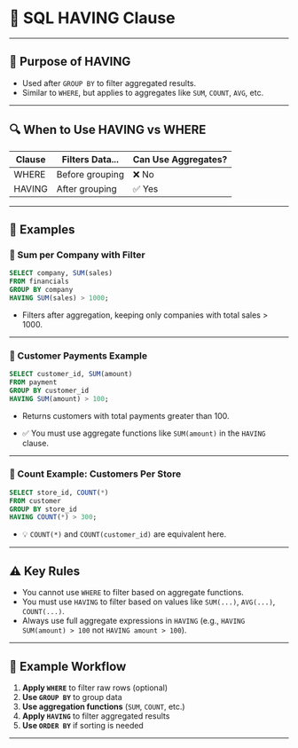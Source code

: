 # 🧠 SQL HAVING Clause

---

## 🔸 Purpose of HAVING

- Used after `GROUP BY` to filter aggregated results.
- Similar to `WHERE`, but applies to aggregates like `SUM`, `COUNT`, `AVG`, etc.

---

## 🔍 When to Use HAVING vs WHERE

| Clause | Filters Data...      | Can Use Aggregates? |
|--------|----------------------|---------------------|
| WHERE  | Before grouping      | ❌ No               |
| HAVING | After grouping       | ✅ Yes              |

---

## 🧪 Examples

### 🔹 Sum per Company with Filter

```sql
SELECT company, SUM(sales)
FROM financials
GROUP BY company
HAVING SUM(sales) > 1000;
```
- Filters after aggregation, keeping only companies with total sales > 1000.

---

### 🔹 Customer Payments Example

```sql
SELECT customer_id, SUM(amount)
FROM payment
GROUP BY customer_id
HAVING SUM(amount) > 100;
```
- Returns customers with total payments greater than 100.

- ✅ You must use aggregate functions like `SUM(amount)` in the `HAVING` clause.

---

### 🔹 Count Example: Customers Per Store

```sql
SELECT store_id, COUNT(*) 
FROM customer
GROUP BY store_id
HAVING COUNT(*) > 300;
```
- 💡 `COUNT(*)` and `COUNT(customer_id)` are equivalent here.

---

## ⚠️ Key Rules

- You cannot use `WHERE` to filter based on aggregate functions.
- You must use `HAVING` to filter based on values like `SUM(...)`, `AVG(...)`, `COUNT(...)`.
- Always use full aggregate expressions in `HAVING` (e.g., `HAVING SUM(amount) > 100` not `HAVING amount > 100`).

---

## 🔁 Example Workflow

1. **Apply `WHERE`** to filter raw rows (optional)
2. **Use `GROUP BY`** to group data
3. **Use aggregation functions** (`SUM`, `COUNT`, etc.)
4. **Apply `HAVING`** to filter aggregated results
5. **Use `ORDER BY`** if sorting is needed

---